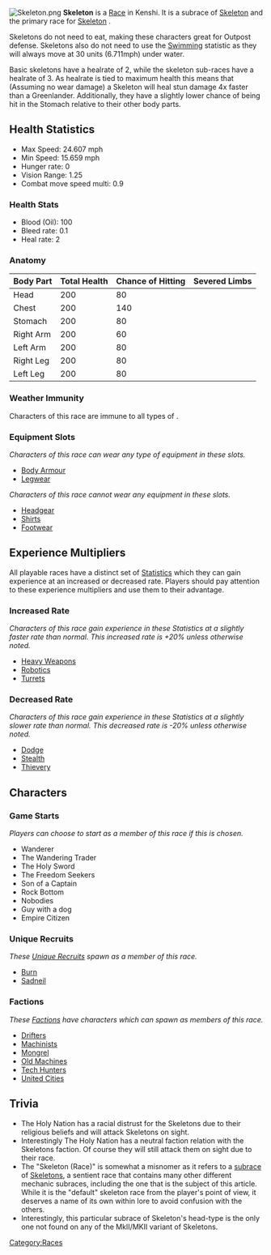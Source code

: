 ![](Skeleton.png "Skeleton.png") **Skeleton** is a
[Race](Races.md "wikilink") in Kenshi. It is a subrace of
[Skeleton](Skeleton.md "wikilink") and the primary race for
[Skeleton](Skeleton.md "wikilink") [](Playable_Characters.md).

Skeletons do not need to eat, making these characters great for Outpost
defense. Skeletons also do not need to use the
[Swimming](Swimming.md "wikilink") statistic as they will always move at 30
units (6.711mph) under water.

Basic skeletons have a healrate of 2, while the skeleton sub-races have
a healrate of 3. As healrate is tied to maximum health this means that
(Assuming no wear damage) a Skeleton will heal stun damage 4x faster
than a Greenlander. Additionally, they have a slightly lower chance of
being hit in the Stomach relative to their other body parts.

## Health Statistics

- Max Speed: 24.607 mph
- Min Speed: 15.659 mph
- Hunger rate: 0
- Vision Range: 1.25
- Combat move speed multi: 0.9

### Health Stats

- Blood (Oil): 100
- Bleed rate: 0.1
- Heal rate: 2

### Anatomy

| Body Part | Total Health | Chance of Hitting | Severed Limbs |
|-----------|--------------|-------------------|---------------|
| Head      | 200          | 80                |               |
| Chest     | 200          | 140               |               |
| Stomach   | 200          | 80                |               |
| Right Arm | 200          | 60                |               |
| Left Arm  | 200          | 80                |               |
| Right Leg | 200          | 80                |               |
| Left Leg  | 200          | 80                |               |

### Weather Immunity

Characters of this race are immune to all types of [](Weather_Effects.md).

### Equipment Slots

*Characters of this race can wear any type of equipment in these slots.*

- [Body Armour](Body_Armour.md "wikilink")
- [Legwear](Legwear.md "wikilink")

*Characters of this race cannot wear any equipment in these slots.*

- [Headgear](Headgear.md "wikilink")
- [Shirts](Shirts.md "wikilink")
- [Footwear](Footwear.md "wikilink")

## Experience Multipliers

All playable races have a distinct set of
[Statistics](Statistics.md "wikilink") which they can gain experience at an
increased or decreased rate. Players should pay attention to these
experience multipliers and use them to their advantage.

### Increased Rate

*Characters of this race gain experience in these Statistics at a
slightly faster rate than normal. This increased rate is +20% unless
otherwise noted.*

- [Heavy Weapons](Heavy_Weapons.md "wikilink")
- [Robotics](Robotics.md "wikilink")
- [Turrets](Turrets.md "wikilink")

### Decreased Rate

*Characters of this race gain experience in these Statistics at a
slightly slower rate than normal. This decreased rate is -20% unless
otherwise noted.*

- [Dodge](Dodge.md "wikilink")
- [Stealth](Stealth.md "wikilink")
- [Thievery](Thievery.md "wikilink")

## Characters

### Game Starts

*Players can choose to start as a member of this race if this [](Game_Starts.md) is chosen.*

- Wanderer
- The Wandering Trader
- The Holy Sword
- The Freedom Seekers
- Son of a Captain
- Rock Bottom
- Nobodies
- Guy with a dog
- Empire Citizen

### Unique Recruits

*These [Unique Recruits](Unique_Recruits.md "wikilink") spawn as a member
of this race.*

- [Burn](Burn.md "wikilink")
- [Sadneil](Sadneil.md "wikilink")

### Factions

*These [Factions](Factions.md "wikilink") have characters which can spawn
as members of this race.*

- [Drifters](Drifters.md "wikilink")
- [Machinists](Machinists.md "wikilink")
- [Mongrel](Mongrel_(Faction).md "wikilink")
- [Old Machines](Old_Machines.md "wikilink")
- [Tech Hunters](03%20-%20Projects%20&%20Wikis/Kenshi/Kenshi%20Wiki/Kenshi%20Wiki%20Template/Tech_Hunters.md "wikilink")
- [United Cities](03%20-%20Projects%20&%20Wikis/Kenshi/Kenshi%20Wiki/Kenshi%20Wiki%20Template/United_Cities.md "wikilink")

## Trivia

- The Holy Nation has a racial distrust for the Skeletons due to their
  religious beliefs and will attack Skeletons on sight.
- Interestingly The Holy Nation has a neutral faction relation with the
  Skeletons faction. Of course they will still attack them on sight due
  to their race.
- The "Skeleton (Race)" is somewhat a misnomer as it refers to a
  <u>subrace</u> of [Skeletons](Skeleton.md "wikilink"), a sentient race
  that contains many other different mechanic subraces, including the
  one that is the subject of this article. While it is the "default"
  skeleton race from the player's point of view, it deserves a name of
  its own within lore to avoid confusion with the others.
- Interestingly, this particular subrace of Skeleton's head-type is the
  only one not found on any of the MkII/MKII variant of Skeletons.

[Category:Races](Category:Races "wikilink")